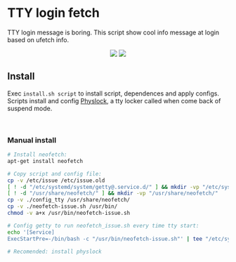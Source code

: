 # TTY login fetch
TTY login message is boring. This script show cool info message at login based on ufetch info.

<p align="center">
	<img src="https://user-images.githubusercontent.com/32820131/80919528-ae631400-8d6a-11ea-9898-d51c80ce1250.png">
	<img src="https://user-images.githubusercontent.com/32820131/80919527-adca7d80-8d6a-11ea-9e7b-7a7519453d6c.png">
</p>

## Install
Exec `install.sh script` to install script, dependences and apply configs. Scripts install and config [Physlock](https://github.com/muennich/physlock), a tty locker called when come back of suspend mode.

&nbsp; 
### Manual install
```bash
# Install neofetch:
apt-get install neofetch

# Copy script and config file:
cp -v /etc/issue /etc/issue.old
[ ! -d "/etc/systemd/system/getty@.service.d/" ] && mkdir -vp "/etc/systemd/system/getty@.service.d/"
[ ! -d "/usr/share/neofetch/" ] && mkdir -vp "/usr/share/neofetch/"
cp -v ./config_tty /usr/share/neofetch/
cp -v ./neofetch-issue.sh /usr/bin/
chmod -v a+x /usr/bin/neofetch-issue.sh

# Config getty to run neofetch_issue.sh every time tty start:
echo '[Service]
ExecStartPre=-/bin/bash -c "/usr/bin/neofetch-issue.sh"' | tee "/etc/systemd/system/getty@.service.d/override.conf"

# Recomended: install physlock
```
